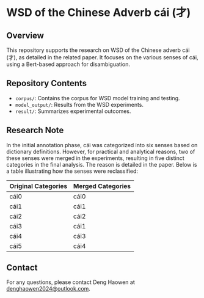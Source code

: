 # WSD of the Chinese Adverb cái (才)

## Overview
This repository supports the research on WSD of the Chinese adverb cái (才), as detailed in the related paper. It focuses on the various senses of cái, using a Bert-based approach for disambiguation.

## Repository Contents
- `corpus/`: Contains the corpus for WSD model training and testing.
- `model_output/`: Results from the WSD experiments.
- `result/`: Summarizes experimental outcomes.

## Research Note
In the initial annotation phase, cái was categorized into six senses based on dictionary definitions. However, for practical and analytical reasons, two of these senses were merged in the experiments, resulting in five distinct categories in the final analysis. The reason is detailed in the paper. Below is a table illustrating how the senses were reclassified:

| Original Categories | Merged Categories |
|---------------------|-------------------|
| cái0                | cái0              |
| cái1                | cái1              |
| cái2                | cái2              |
| cái3                | cái1              |
| cái4                | cái3              |
| cái5                | cái4              |

## Contact
For any questions, please contact Deng Haowen at denghaowen2024@outlook.com.
